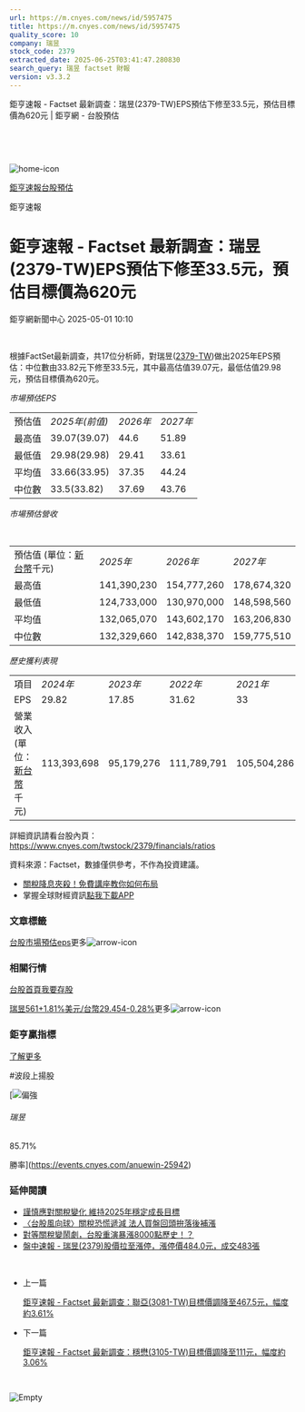 ```yaml
---
url: https://m.cnyes.com/news/id/5957475
title: https://m.cnyes.com/news/id/5957475
quality_score: 10
company: 瑞昱
stock_code: 2379
extracted_date: 2025-06-25T03:41:47.280830
search_query: 瑞昱 factset 財報
version: v3.3.2
---
```


鉅亨速報 - Factset 最新調查：瑞昱(2379-TW)EPS預估下修至33.5元，預估目標價為620元 | 鉅亨網 - 台股預估

‌

‌

![home-icon](/assets/icons/breadCrumb/symbol-icon-home.svg)

[鉅亨速報](/news/cat/anue_live)[台股預估](/news/cat/tw_forecast)

鉅亨速報

# 鉅亨速報 - Factset 最新調查：瑞昱(2379-TW)EPS預估下修至33.5元，預估目標價為620元

鉅亨網新聞中心 2025-05-01 10:10

‌

根據FactSet最新調查，共17位分析師，對瑞昱([2379-TW](https://www.cnyes.com/twstock/2379))做出2025年EPS預估：中位數由33.82元下修至33.5元，其中最高估值39.07元，最低估值29.98元，預估目標價為620元。

*市場預估EPS*

|  |  |  |  |
| --- | --- | --- | --- |
| 預估值 | *2025年(前值)* | *2026年* | *2027年* |
| 最高值 | 39.07(39.07) | 44.6 | 51.89 |
| 最低值 | 29.98(29.98) | 29.41 | 33.61 |
| 平均值 | 33.66(33.95) | 37.35 | 44.24 |
| 中位數 | 33.5(33.82) | 37.69 | 43.76 |

*市場預估營收*

‌

|  |  |  |  |
| --- | --- | --- | --- |
| 預估值 (單位：[新台幣](https://invest.cnyes.com/forex/detail/usdtwd)千元) | *2025年* | *2026年* | *2027年* |
| 最高值 | 141,390,230 | 154,777,260 | 178,674,320 |
| 最低值 | 124,733,000 | 130,970,000 | 148,598,560 |
| 平均值 | 132,065,070 | 143,602,170 | 163,206,830 |
| 中位數 | 132,329,660 | 142,838,370 | 159,775,510 |

*歷史獲利表現*

|  |  |  |  |  |
| --- | --- | --- | --- | --- |
| 項目 | *2024年* | *2023年* | *2022年* | *2021年* |
| EPS | 29.82 | 17.85 | 31.62 | 33 |
| 營業收入 (單位：[新台幣](https://invest.cnyes.com/forex/detail/usdtwd)千元) | 113,393,698 | 95,179,276 | 111,789,791 | 105,504,286 |

詳細資訊請看台股內頁：  
<https://www.cnyes.com/twstock/2379/financials/ratios>

資料來源：Factset，數據僅供參考，不作為投資建議。

* [關稅降息夾殺！免費講座教你如何布局](https://www.rsc.com.tw/Cnyes_RSC/SeminarBooking2025InvestmentOutlook.aspx?utm_source=anue&utm_medium=usstocks_end)
* 掌握全球財經資訊[點我下載APP](http://www.cnyes.com/app/?utm_source=mweb&utm_medium=HamMenuBanner&utm_campaign=fixed&utm_content=entr)

### 文章標籤

[台股](https://news.cnyes.com/tag/台股 "台股")[市場預估](https://news.cnyes.com/tag/市場預估 "市場預估")[eps](https://news.cnyes.com/tag/eps "eps")更多![arrow-icon](/assets/icons/arrows/arrow-down.svg)

### 相關行情

[台股首頁](https://www.cnyes.com/twstock)[我要存股](https://supr.link/8OHaU)

[瑞昱561+1.81%](https://www.cnyes.com/twstock/2379)[美元/台幣29.454-0.28%](https://invest.cnyes.com/forex/detail/USDTWD)更多![arrow-icon](/assets/icons/arrows/arrow-down.svg)

### 鉅亨贏指標

[了解更多](https://events.cnyes.com/anuewin-25942)

#波段上揚股

[![偏強](/assets/icons/win-indicator/long.svg)

###### 瑞昱

85.71%

勝率](https://events.cnyes.com/anuewin-25942)

### 延伸閱讀

* [謹慎應對關稅變化 維持2025年穩定成長目標](/news/id/5939808)
* [〈台股風向球〉關稅恐慌遞減 法人買盤回頭拚落後補漲](/news/id/5951778)
* [對等關稅變鬧劇，台股重演暴漲8000點歷史！？](/news/id/5937265)
* [盤中速報 - 瑞昱(2379)股價拉至漲停，漲停價484.0元，成交483張](/news/id/5933161)

‌

* 上一篇

  [鉅亨速報 - Factset 最新調查：聯亞(3081-TW)目標價調降至467.5元，幅度約3.61%](/news/id/5957852)
* 下一篇

  [鉅亨速報 - Factset 最新調查：穩懋(3105-TW)目標價調降至111元，幅度約3.06%](/news/id/5957438)

‌

![Empty](/assets/icons/skeleton/empty-image.svg)

‌